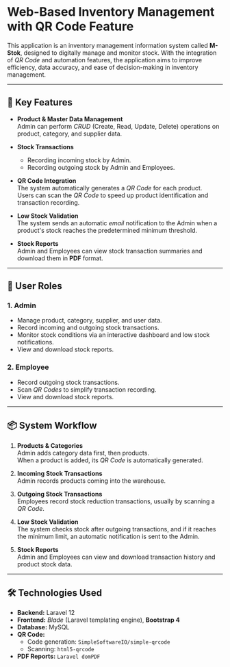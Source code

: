 # Web-Based Inventory Management with QR Code Feature

This application is an inventory management information system called **M-Stok**, designed to digitally manage and monitor stock. With the integration of *QR Code* and automation features, the application aims to improve efficiency, data accuracy, and ease of decision-making in inventory management.

---

## 🎯 Key Features

- **Product & Master Data Management**  
  Admin can perform *CRUD* (Create, Read, Update, Delete) operations on product, category, and supplier data.

- **Stock Transactions**
  - Recording incoming stock by Admin.  
  - Recording outgoing stock by Admin and Employees.

- **QR Code Integration**  
  The system automatically generates a *QR Code* for each product.  
  Users can scan the *QR Code* to speed up product identification and transaction recording.

- **Low Stock Validation**  
  The system sends an automatic *email* notification to the Admin when a product's stock reaches the predetermined minimum threshold.

- **Stock Reports**  
  Admin and Employees can view stock transaction summaries and download them in **PDF** format.

---

## 👥 User Roles

### 1. Admin
- Manage product, category, supplier, and user data.
- Record incoming and outgoing stock transactions.
- Monitor stock conditions via an interactive dashboard and low stock notifications.
- View and download stock reports.

### 2. Employee
- Record outgoing stock transactions.
- Scan *QR Codes* to simplify transaction recording.
- View and download stock reports.

---

## 📦 System Workflow

1. **Products & Categories**  
   Admin adds category data first, then products.  
   When a product is added, its *QR Code* is automatically generated.

2. **Incoming Stock Transactions**  
   Admin records products coming into the warehouse.

3. **Outgoing Stock Transactions**  
   Employees record stock reduction transactions, usually by scanning a *QR Code*.

4. **Low Stock Validation**  
   The system checks stock after outgoing transactions, and if it reaches the minimum limit, an automatic notification is sent to the Admin.

5. **Stock Reports**  
   Admin and Employees can view and download transaction history and product stock data.

---

## 🛠️ Technologies Used

- **Backend:** Laravel 12  
- **Frontend:** *Blade* (Laravel templating engine), **Bootstrap 4**  
- **Database:** MySQL  
- **QR Code:**  
  - Code generation: `SimpleSoftwareIO/simple-qrcode`  
  - Scanning: `html5-qrcode`  
- **PDF Reports:** `Laravel domPDF`
